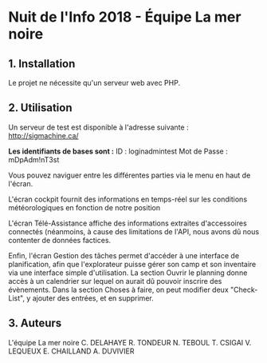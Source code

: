 # Nuit de l'Info 2018 - Équipe La mer noire

## 1. Installation
Le projet ne nécessite qu'un serveur web avec PHP.

## 2. Utilisation

Un serveur de test est disponible à l'adresse suivante : http://sigmachine.ca/

__Les identifiants de bases sont :__
ID : loginadmintest
Mot de Passe : mDpAdm!nT3st

Vous pouvez naviguer entre les différentes parties via le menu en haut de l'écran.

L'écran cockpit fournit des informations en temps-réel sur les conditions météorologiques en fonction de notre position

L'écran Télé-Assistance affiche des informations extraites d'accessoires connectés (néanmoins, à cause des limitations de l'API, nous avons dû nous contenter de données factices.

Enfin, l'écran Gestion des tâches permet d'accéder à une interface de planification, afin que l'explorateur puisse gérer son camp et son inventaire via une interface simple d'utilisation.
La section Ouvrir le planning donne accès à un calendrier sur lequel on aurait dû pouvoir inscrire des évènements.
Dans la section Choses à faire, on peut modifier deux "Check-List", y ajouter des entrées, et en supprimer.

## 3. Auteurs

L'équipe La mer noire
C. DELAHAYE
R. TONDEUR
N. TEBOUL
T. CSIGAI
V. LEQUEUX
E. CHAILLAND
A. DUVIVIER

